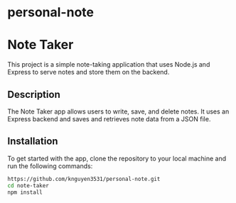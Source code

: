 # personal-note

# Note Taker

This project is a simple note-taking application that uses Node.js and Express to serve notes and store them on the backend.

## Description

The Note Taker app allows users to write, save, and delete notes. It uses an Express backend and saves and retrieves note data from a JSON file.

## Installation

To get started with the app, clone the repository to your local machine and run the following commands:

```bash
https://github.com/knguyen3531/personal-note.git
cd note-taker
npm install
